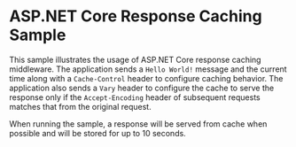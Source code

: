 ASP.NET Core Response Caching Sample
===================================

This sample illustrates the usage of ASP.NET Core response caching middleware. The application sends a `Hello World!` message and the current time along with a `Cache-Control` header to configure caching behavior. The application also sends a `Vary` header to configure the cache to serve the response only if the `Accept-Encoding` header of subsequent requests matches that from the original request.

When running the sample, a response will be served from cache when possible and will be stored for up to 10 seconds.
